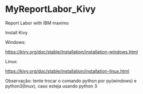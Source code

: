 # MyReportLabor_Kivy
Report Labor with IBM maximo


Install Kivy

Windows:

https://kivy.org/doc/stable/installation/installation-windows.html

Linux:

https://kivy.org/doc/stable/installation/installation-linux.html

Observação:
tente trocar o comando python por py(windows) e python3(linux), caso esteja usando python 3

